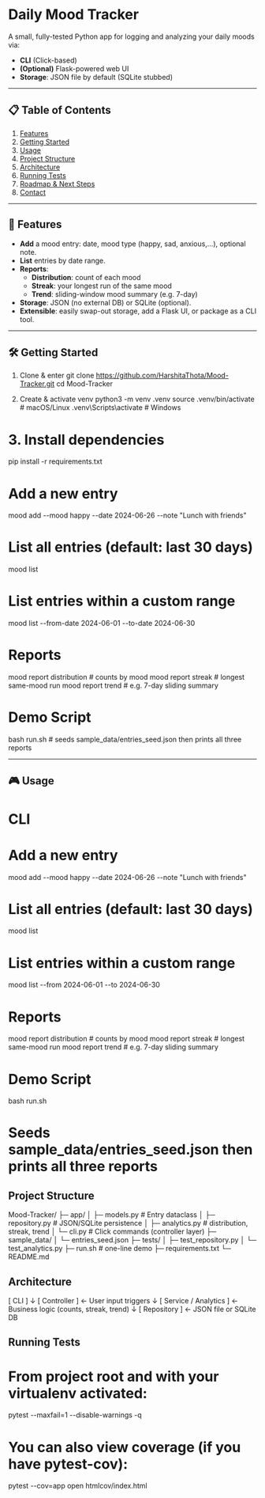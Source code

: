# Daily Mood Tracker

A small, fully-tested Python app for logging and analyzing your daily moods via:

- **CLI** (Click-based)  
- **(Optional)** Flask-powered web UI  
- **Storage**: JSON file by default (SQLite stubbed)  

---

## 📋 Table of Contents

1. [Features](#features)  
2. [Getting Started](#getting-started)  
3. [Usage](#usage)  
4. [Project Structure](#project-structure)  
5. [Architecture](#architecture)  
6. [Running Tests](#running-tests)  
7. [Roadmap & Next Steps](#roadmap--next-steps)  
8. [Contact](#contact)  

---

## 🚀 Features

- **Add** a mood entry: date, mood type (happy, sad, anxious,…), optional note.  
- **List** entries by date range.  
- **Reports**:  
  - **Distribution**: count of each mood  
  - **Streak**: your longest run of the same mood  
  - **Trend**: sliding-window mood summary (e.g. 7-day)  
- **Storage**: JSON (no external DB) or SQLite (optional).  
- **Extensible**: easily swap-out storage, add a Flask UI, or package as a CLI tool.

---

## 🛠️ Getting Started


1. Clone & enter
git clone https://github.com/HarshitaThota/Mood-Tracker.git
cd Mood-Tracker

2. Create & activate venv
python3 -m venv .venv
source .venv/bin/activate      # macOS/Linux
.venv\Scripts\activate         # Windows

# 3. Install dependencies
pip install -r requirements.txt



# Add a new entry
mood add --mood happy --date 2024-06-26 --note "Lunch with friends"

# List all entries (default: last 30 days)
mood list

# List entries within a custom range
mood list --from-date 2024-06-01 --to-date 2024-06-30

# Reports
mood report distribution   # counts by mood
mood report streak         # longest same-mood run
mood report trend          # e.g. 7-day sliding summary

# Demo Script
bash run.sh   # seeds sample_data/entries_seed.json then prints all three reports

---

## 🎮 Usage

# CLI
# Add a new entry
mood add --mood happy --date 2024-06-26 --note "Lunch with friends"

# List all entries (default: last 30 days)
mood list

# List entries within a custom range
mood list --from 2024-06-01 --to 2024-06-30

# Reports
mood report distribution   # counts by mood
mood report streak         # longest same-mood run
mood report trend          # e.g. 7-day sliding summary


# Demo Script
bash run.sh
# Seeds sample_data/entries_seed.json then prints all three reports


## Project Structure 
Mood-Tracker/
├─ app/
│  ├─ models.py        # Entry dataclass
│  ├─ repository.py    # JSON/SQLite persistence
│  ├─ analytics.py     # distribution, streak, trend
│  └─ cli.py           # Click commands (controller layer)
├─ sample_data/
│  └─ entries_seed.json
├─ tests/
│  ├─ test_repository.py
│  └─ test_analytics.py
├─ run.sh              # one-line demo
├─ requirements.txt
└─ README.md


## Architecture
   [ CLI ]
      ↓
[ Controller ]           ← User input triggers
      ↓
[ Service / Analytics ]  ← Business logic (counts, streak, trend)
      ↓
[ Repository ]           ← JSON file or SQLite DB


## Running Tests

# From project root and with your virtualenv activated:
pytest --maxfail=1 --disable-warnings -q

# You can also view coverage (if you have pytest-cov):
pytest --cov=app
open htmlcov/index.html
